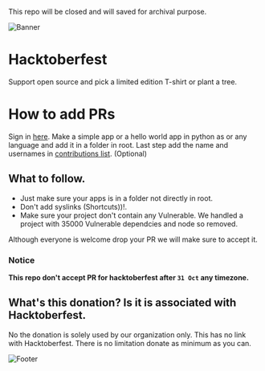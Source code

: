 This repo will be closed and will saved for archival purpose.

![Banner](../main/_data/HF2020.png)

# Hacktoberfest
Support open source and pick a limited edition T-shirt or plant a tree.

# How to add PRs
Sign in [here](https://hacktoberfest.digitalocean.com/profile).
Make a simple app or a hello world app in python as or any language and add it in a folder in root.
Last step add the name and usernames in [contributions list](https://github.com/devRaspberry/hacktoberfest/blob/main/contributors-list.md). (Optional)

## What to follow.
 - Just make sure your apps is in a folder not directly in root.
 - Don't add syslinks (Shortcuts))!.
 - Make sure your project don't contain any Vulnerable. We handled a project with 35000 Vulnerable dependcies and node so removed.

 Although everyone is welcome drop your PR we will make sure to accept it.
 
 ### Notice
 **This repo don't accept PR for hacktoberfest after `31 Oct` any timezone.**
 
 ## What's this donation? Is it is associated with Hacktoberfest.
 No the donation is solely used by our organization only. This has no link with Hacktoberfest. There is no limitation donate as minimum as you can.
 
![Footer](../main/_data/_Sponsors.svg)
